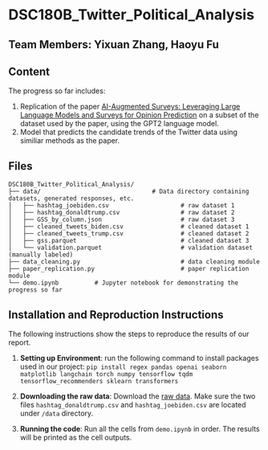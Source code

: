 # DSC180B_Twitter_Political_Analysis

## Team Members: Yixuan Zhang, Haoyu Fu

## Content
The progress so far includes:
1. Replication of the paper [AI-Augmented Surveys: Leveraging Large Language Models and Surveys for Opinion Prediction](https://arxiv.org/pdf/2305.09620.pdf) on a subset of the dataset used by the paper, using the GPT2 language model.
2. Model that predicts the candidate trends of the Twitter data using similiar methods as the paper.

## Files

```
DSC180B_Twitter_Political_Analysis/
├── data/                               # Data directory containing datasets, generated responses, etc.
│   ├── hashtag_joebiden.csv                    # raw dataset 1
│   ├── hashtag_donaldtrump.csv                 # raw dataset 2
│   ├── GSS_by_column.json                      # raw dataset 3
│   ├── cleaned_tweets_biden.csv                # cleaned dataset 1
│   ├── cleaned_tweets_trump.csv                # cleaned dataset 2
│   ├── gss.parquet                             # cleaned dataset 3
│   └── validation.parquet                      # validation dataset (manually labeled)
├── data_cleaning.py                            # data cleaning module
├── paper_replication.py                        # paper replication module
└── demo.ipynb          # Jupyter notebook for demonstrating the progress so far
```

## Installation and Reproduction Instructions
The following instructions show the steps to reproduce the results of our report. 
1. **Setting up Environment**: run the following command to install packages used in our project: ```pip install regex pandas openai seaborn matplotlib langchain torch numpy tensorflow tqdm tensorflow_recommenders sklearn transformers``` 

2. **Downloading the raw data**: Download the [raw data](https://www.kaggle.com/datasets/manchunhui/us-election-2020-tweets/). Make sure the two files `hashtag_donaldtrump.csv` and `hashtag_joebiden.csv` are located under `/data` directory.

3. **Running the code**: Run all the cells from `demo.ipynb` in order. The results will be printed as the cell outputs.
